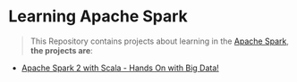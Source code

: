 Learning Apache Spark
=======================

> This Repository contains projects about learning in the [Apache Spark](https://spark.apache.org/), **the projects are**:

* [Apache Spark 2 with Scala - Hands On with Big Data!](https://github.com/robsonoduarte/learn-spark/tree/master/spark-with-scala)
